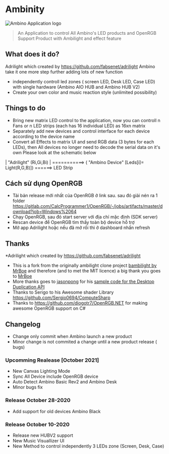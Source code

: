 # Ambinity

![Ambino Application logo](adrilight/zoe.ico)

> An Application to control All Ambino's LED products and OpenRGB Support Product with Ambilight and effect feature

## What does it do?

Adrilight which created by https://github.com/fabsenet/adrilight
Ambino take it one more step further adding lots of new function
* independently controll led zones ( screen LED, Desk LED, Case LED) with single hardware (Ambino AIO HUB and Ambino HUB V2)
* Create your own color and music reaction style (unlimited possibility)

## Things to do
* Bring new matrix LED control to the application, now you can controll n Fans or n LED strips (each has 16 individual LED) as 16xn matrix
* Separately add new devices and control interface for each device according to the device name
* Convert all Effects to matrix UI and send RGB data (3 bytes for each LEDs), then All devices no longer need to decode the serial data on it's own
Please look at the schematic below

  
|  "Adrilight" (Ri,Gi,Bi)     | ===========> ( "Ambino Device"  [Leds[i]= Light(R,G,B)]) ======> LED Strip   
                


## Cách sử dụng OpenRGB
 * Tải bản release mới nhất của OpenRGB ở link sau. sau đó giải nén ra 1 folder https://gitlab.com/CalcProgrammer1/OpenRGB/-/jobs/artifacts/master/download?job=Windows%2064
 * Chạy OpenRGB, sau đó start server với địa chỉ mặc định (SDK server)
 * Rescan device để OpenRGB tìm thấy toàn bộ device hỗ trợ
 * Mở app Adrilight hoặc nếu đã mở rồi thì ở dashboard nhấn refresh
 



## Thanks
*Adrilight which created by https://github.com/fabsenet/adrilight
* This is a fork from the originally ambilight clone project [bambilight by MrBoe](https://github.com/MrBoe/Bambilight) and therefore (and to met the MIT licence) a big thank you goes to [MrBoe](https://github.com/MrBoe)
* More thanks goes to [jasonpong](https://github.com/jasonpang) for his [sample code for the Desktop Duplication API](https://github.com/jasonpang/desktop-duplication-net)
* Thanks to Serigo to his Awesome shader Library https://github.com/Sergio0694/ComputeSharp
* Thanks to https://github.com/diogotr7/OpenRGB.NET for making awesome OpenRGB support on C#

## Changelog

* Change only commit when Ambino launch a new product
* Minor change is not commited a change until a new product release ( bugs)

### Upcomming Realease [October 2021]
* New Canvas Lighting Mode
* Sync All Device include OpenRGB device
* Auto Detect Ambino Basic Rev2 and Ambino Desk
* Minor bugs fix



### Release October 28-2020
* Add support for old devices Ambino Black
### Release October 10-2020
* Release new HUBV2 support
* New Music Visuallizer UI
* New Method to control independently 3 LEDs zone (Screen, Desk, Case)

